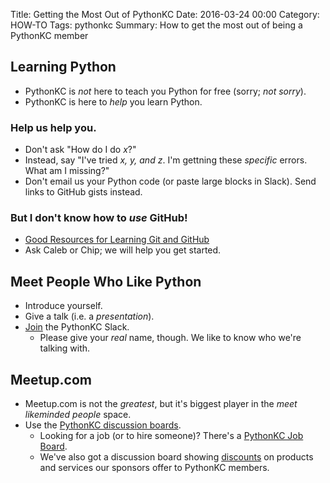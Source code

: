 Title: Getting the Most Out of PythonKC
Date: 2016-03-24 00:00
Category: HOW-TO
Tags: pythonkc
Summary: How to get the most out of being a PythonKC member

## Learning Python
* PythonKC is _not_ here to teach you Python for free (sorry; _not sorry_).
* PythonKC is here to _help_ you learn Python.

### Help us help you.
* Don't ask "How do I do _x_?"
* Instead, say "I've tried _x, y, and z_. I'm gettning these _specific_ errors. What am I missing?"
* Don't email us your Python code (or paste large blocks in Slack). Send links to GitHub gists instead.

### But I don't know how to _use_ GitHub!
* [Good Resources for Learning Git and GitHub](https://help.github.com/articles/good-resources-for-learning-git-and-github/)
* Ask Caleb or Chip; we will help you get started.

## Meet People Who Like Python
* Introduce yourself.
* Give a talk (i.e. a _presentation_).
* [Join](https://pykc-slackipy.herokuapp.com/) the PythonKC Slack.
    * Please give your _real_ name, though. We like to know who we're talking with.

## Meetup.com
* Meetup.com is not the _greatest_, but it's biggest player in the _meet likeminded people_ space.
* Use the [PythonKC discussion boards](http://www.meetup.com/pythonkc/messages/boards/).
    * Looking for a job (or to hire someone)? There's a [PythonKC Job Board](http://www.meetup.com/pythonkc/messages/boards/forum/20397477).
    * We've also got a discussion board showing [discounts](http://www.meetup.com/pythonkc/messages/boards/thread/48671344) on products and services our sponsors offer to PythonKC members.
